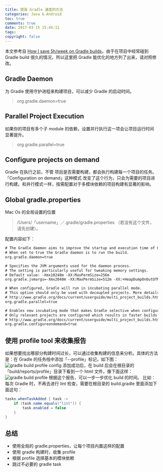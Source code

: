 ```yaml
---
title: 提高 Gradle 速度的方法
categories: Java & Android
toc: true
comments: true
date: 2017-03-15 15:44:11
tags:
copyright: false
---
```


本文参考自 [How I save 5h/week on Gradle builds](https://android.jlelse.eu/speeding-up-gradle-builds-619c442113cb#.3j8ijcjq8)，由于在项目中经常碰到 Gradle build 很久的情况，所以这里把 Gradle 能优化的地方列了出来，请对照修改。

<!--more-->

## Gradle Daemon
为 Gradle 使用守护进程来构建项目，可以减少 Gradle 的启动时间。
> org.gradle.daemon=true

## Parallel Project Execution
如果你的项目有多个子 module 的依赖，设置并行执行这一项会让项目运行时间显著提升。
> org.gradle.parallel=true


## Configure projects on demand
Gradle 在执行之前，不管 项目是否需要构建，都会执行构建每一个项目的任务。
「Configuration on demand」这种模式 改变了这个行为，只会为需要的项目进行构建。和并行模式一样，按需配置对于多模块依赖的项目构建有显著的影响。


## Global gradle.properties
Mac Os 的全局设置的位置
> /Users/「username」／.gradle/gradle.properties （若没有这个文件，请先创建）。

配置内容如下：
```html
# The Gradle daemon aims to improve the startup and execution time of Gradle.
# When set to true the Gradle daemon is to run the build.
org.gradle.daemon=true

# Specifies the JVM arguments used for the daemon process.
# The setting is particularly useful for tweaking memory settings.
# Default value: -Xmx10248m -XX:MaxPermSize=256m
org.gradle.jvmargs=-Xmx2048m -XX:MaxPermSize=512m -XX:+HeapDumpOnOutOfMemoryError -Dfile.encoding=UTF-8

# When configured, Gradle will run in incubating parallel mode.
# This option should only be used with decoupled projects. More details, visit
# http://www.gradle.org/docs/current/userguide/multi_project_builds.html#sec:decoupled_projects
org.gradle.parallel=true

# Enables new incubating mode that makes Gradle selective when configuring projects.
# Only relevant projects are configured which results in faster builds for large multi-projects.
# http://www.gradle.org/docs/current/userguide/multi_project_builds.html#sec:configuration_on_demand
org.gradle.configureondemand=true
```

## 使用 profile tool 来收集报告
如果想要找出哪部分构建时间过长，可以通过收集构建的信息来分析。具体的方法是：在 Gradle 的任务栈中添加「--profile」标记，如下图：
![gradle build profile config](https://user-images.githubusercontent.com/8939151/111024938-41092080-841c-11eb-93c2-eb3d5f0be48f.png)
添加成功后，在 build 后会在根目录的 「build/reports/profile」目录下看到一个 html 文件，像下面这样：
![gradle build profile](https://user-images.githubusercontent.com/8939151/111024953-4e260f80-841c-11eb-87b3-c8bc8b6c1075.png)
根据这个报告，可以一步一步优化 build 的时间。
比如：每次 Gradle 时，不再去进行 lint 检查，需要在根目录的 build.gradle 里面添加下面这句：
```java
tasks.whenTaskAdded { task ->
    if (task.name.equals("lint")) {
        task.enabled = false
    }
}
```

## 总结
- 使用全局的 gradle.properties，让每个项目内置这样的配置
- 使用 gradle 构建时，收集 profile 
- 根据 profile 选择基本的模块依赖
- 跳过不必要的 gradle task

